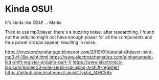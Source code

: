 # Kinda OSU!

It's kinda like OSU! ... Mania

Tried to use mp3player. there's a buzzing noise. after researching, I found out the arduino
might not have enough power for all the components and thus power dropps appear, resulting
in noise.

https://cncstorebandunggo.blogspot.com/2019/01/tutorial-dfplayer-mini-mp3-tf-16p-wiht.html
https://www.electroschematics.com/alphanumeric-lcd-shift-register-arduino-part-1/
https://www.electronics-lab.com/project/3-wire-serial-lcd-using-a-shift-register/
https://github.com/matmunk/LiquidCrystal_74HC595
